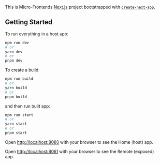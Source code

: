 This is Micro-Frontends [Next.js](https://nextjs.org/) project bootstrapped with [`create-next-app`](https://github.com/vercel/next.js/tree/canary/packages/create-next-app).

## Getting Started

To run everything in a host app:

```bash
npm run dev
# or
yarn dev
# or
pnpm dev
```

To create a build:

```bash
npm run build
# or
yarn build
# or
pnpm build
```

and then run built app:

```bash
npm run start
# or
yarn start
# or
pnpm start
```

Open [http://localhost:8080](http://localhost:8080) with your browser to see the Home (host) app.

Open [http://localhost:8081](http://localhost:8081) with your browser to see the Remote (exposed) app.
